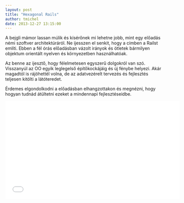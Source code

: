 ```yaml
---
layout: post
title: "Hexagonal Rails"
author: tmichel
date: 2013-12-27 13:15:00
---
```


A bejgli mámor lassan múlik és kísérőnek mi lehetne jobb, mint egy előadás némi
szoftver architektúráról. Ne ijesszen el senkit, hogy a címben a Railst említi.
Ebben a fél órás előadásban vázolt irányok és ötletek bármilyen objektum
orientált nyelven és környezetben használhatóak.

Az benne az ijesztő, hogy félelmetesen egyszerű dolgokról van szó. Visszanyúl az
OO egyik leglegelső építőkockájáig és új fénybe helyezi. Akár magadtól is rájöhettél
volna, de az adatvezérelt tervezés és fejlesztés teljesen kitölti a látóteredet.

Érdemes elgondolkodni a előadásban elhangzottakon és megnézni, hogy hogyan
tudnád átültetni ezeket a mindennapi fejlesztéseidbe.

<iframe width="560" height="315" src="//www.youtube.com/embed/CGN4RFkhH2M" frameborder="0" allowfullscreen></iframe>